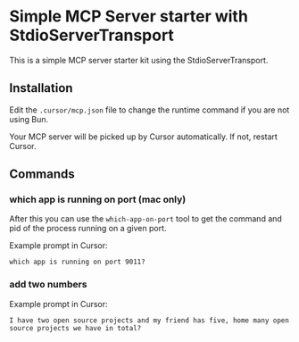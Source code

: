 # Simple MCP Server starter with StdioServerTransport

This is a simple MCP server starter kit using the StdioServerTransport.

## Installation

Edit the `.cursor/mcp.json` file to change the runtime command if you are not using Bun.

Your MCP server will be picked up by Cursor automatically. If not, restart Cursor.

## Commands

### which app is running on port (mac only)
After this you can use the `which-app-on-port` tool to get the command and pid of the process running on a given port.

Example prompt in Cursor:

```
which app is running on port 9011?
```

### add two numbers
Example prompt in Cursor:
```
I have two open source projects and my friend has five, home many open source projects we have in total?
```
